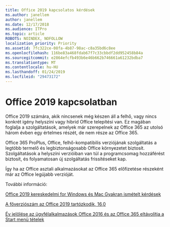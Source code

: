 ```yaml
---
title: Office 2019 kapcsolatos kérdések
ms.author: janellem
author: janellem
ms.date: 12/17/2018
ms.audience: ITPro
ms.topic: article
ROBOTS: NOINDEX, NOFOLLOW
localization_priority: Priority
ms.assetid: 7fc322ce-08fa-4b87-98ac-c8a35bd6c8ee
ms.openlocfilehash: 116be83a468fdab67f7c33cbbdf2dd952458b84a
ms.sourcegitcommit: e2864efcfb493b6e46b662b746661a61232bdba7
ms.translationtype: MT
ms.contentlocale: hu-HU
ms.lasthandoff: 01/24/2019
ms.locfileid: "29473172"
---
```

# <a name="about-office-2019"></a>Office 2019 kapcsolatban

Office 2019 számára, akik nincsenek még készen áll a felhő, vagy nincs konkrét igény helyszíni vagy hibrid Office telepítési van. Ez magában foglalja a szolgáltatások, amelyek már szerepelnek az Office 365 az utolsó három évben egy értelmes részét, de nem része az Office 365.
  
Office 365 ProPlus, Office, felhő-kompatibilis verziójának szolgáltatás a legtöbb termelő és legbiztonságosabb Office környezetet biztosít. Szolgáltatások a helyszíni verzióiban van túl a programcsomag hozzáférést biztosít, és folyamatosan új szolgáltatás frissítéseket kap.
  
Így ha az Office asztali alkalmazásokat az Office 365 előfizetése részeként már az Office legújabb verzióját.
  
További információ:
  
[Office 2019 kereskedelmi for Windows és Mac Gyakran ismételt kérdések](https://support.microsoft.com/help/4133312)
  
[A főverziószám az Office 2019 tartózkodik, 16,0](https://docs.microsoft.com/deployoffice/office2019/overview)
  
[Év jelölése az ügyfélalkalmazások Office 2016 és az Office 365 eltávolítja a Start menü tételek](https://support.office.com/article/8fe5e052-76d2-49de-af30-2e84ed3da907.aspx)
  

